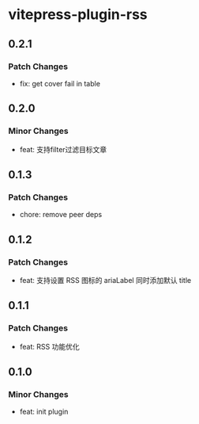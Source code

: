# vitepress-plugin-rss

## 0.2.1

### Patch Changes

- fix: get cover fail in table

## 0.2.0

### Minor Changes

- feat: 支持filter过滤目标文章

## 0.1.3

### Patch Changes

- chore: remove peer deps

## 0.1.2

### Patch Changes

- feat: 支持设置 RSS 图标的 ariaLabel 同时添加默认 title

## 0.1.1

### Patch Changes

- feat: RSS 功能优化

## 0.1.0

### Minor Changes

- feat: init plugin
